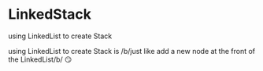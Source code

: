 # LinkedStack
using LinkedList to create Stack

using LinkedList to create Stack is /b/just like add a new node at the front of the LinkedList/b/
:smirk:
